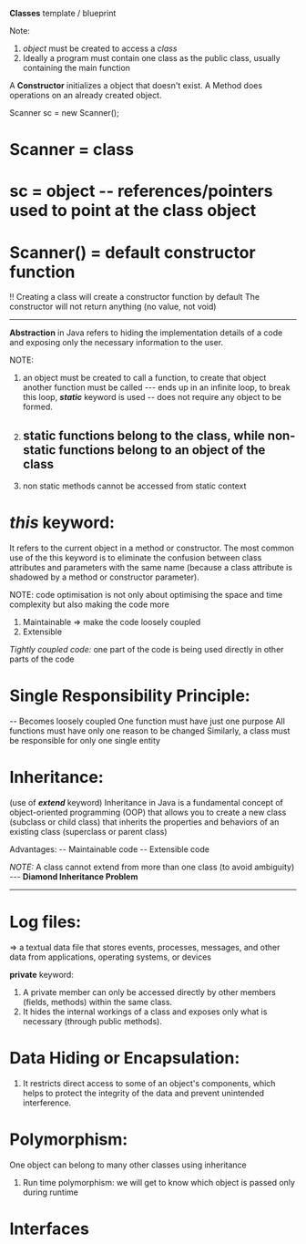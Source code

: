 **Classes** template / blueprint


Note:
1. *object* must be created to access a *class*
2. Ideally a program must contain one class as the public class, usually containing the main function


A **Constructor** initializes a object that doesn't exist. A Method does operations on an already created object.


Scanner sc = new Scanner();
# Scanner = class
# sc = object -- references/pointers used to point at the class object
# Scanner() = default constructor function


!! Creating a class will create a constructor function by default
The constructor will not return anything (no value, not void)


__________________


**Abstraction** in Java refers to hiding the implementation details of a code and exposing only the necessary information to the user.


NOTE:
1. an object must be created to call a function, to create that object another function must be called --- ends up in an infinite loop, to break this loop,
    ***static*** keyword is used -- does not require any object to be formed.
2. ## static functions belong to the class, while non-static functions belong to an object of the class ##
3. non static methods cannot be accessed from static context


# *this* keyword:
It refers to the current object in a method or constructor. The most common use of the this keyword is to eliminate the confusion between class attributes and parameters with the same name (because a class attribute is shadowed by a method or constructor parameter).


NOTE: code optimisation is not only about optimising the space and time complexity but also making the code more
1. Maintainable => make the code loosely coupled
2. Extensible


*Tightly coupled code:* one part of the code is being used directly in other parts of the code


# Single Responsibility Principle:
-- Becomes loosely coupled
One function must have just one purpose
All functions must have only one reason to be changed
Similarly, a class must be responsible for only one single entity


# Inheritance:
(use of ***extend*** keyword)
Inheritance in Java is a fundamental concept of object-oriented programming (OOP) that allows you to create a new class (subclass or child class) that inherits the properties and behaviors of an existing class (superclass or parent class)


Advantages:
-- Maintainable code
-- Extensible code


*NOTE:* A class cannot extend from more than one class (to avoid ambiguity) --- **Diamond Inheritance Problem**


__________________


# Log files:
=> a textual data file that stores events, processes, messages, and other data from applications, operating systems, or devices


**private** keyword:
1. A private member can only be accessed directly by other members (fields, methods) within the same class.
2. It hides the internal workings of a class and exposes only what is necessary (through public methods).


# Data Hiding or Encapsulation:
1. It restricts direct access to some of an object's components, which helps to protect the integrity of the data and prevent unintended interference.


# Polymorphism:
One object can belong to many other classes using inheritance
1. Run time polymorphism: we will get to know which object is passed only during runtime


# Interfaces
